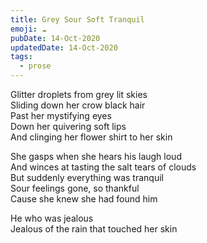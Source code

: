 ```yaml
---
title: Grey Sour Soft Tranquil
emoji: ☁️
pubDate: 14-Oct-2020
updatedDate: 14-Oct-2020
tags:
  - prose
---
```


Glitter droplets from grey lit skies  
Sliding down her crow black hair  
Past her mystifying eyes  
Down her quivering soft lips  
And clinging her flower shirt to her skin  

She gasps when she hears his laugh loud  
And winces at tasting the salt tears of clouds  
But suddenly everything was tranquil  
Sour feelings gone, so thankful  
Cause she knew she had found him  

He who was jealous  
Jealous of the rain that touched her skin  